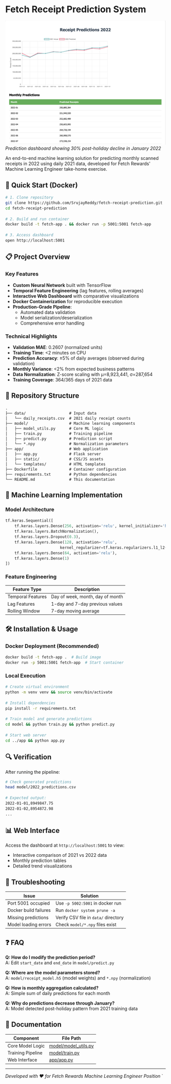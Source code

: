 # Fetch Receipt Prediction System

![Dashboard Screenshot](/app/static/dashboard-preview.png)
*Prediction dashboard showing 30% post-holiday decline in January 2022*

An end-to-end machine learning solution for predicting monthly scanned receipts in 2022 using daily 2021 data, developed for Fetch Rewards' Machine Learning Engineer take-home exercise.

## 🚀 Quick Start (Docker)

```bash
# 1. Clone repository
git clone https://github.com/SrujayReddy/fetch-receipt-prediction.git
cd fetch-receipt-prediction

# 2. Build and run container
docker build -t fetch-app . && docker run -p 5001:5001 fetch-app

# 3. Access dashboard
open http://localhost:5001
```

## 📋 Project Overview

### Key Features
- **Custom Neural Network** built with TensorFlow
- **Temporal Feature Engineering** (lag features, rolling averages)
- **Interactive Web Dashboard** with comparative visualizations
- **Docker Containerization** for reproducible execution
- **Production-Grade Pipeline**:
  - Automated data validation
  - Model serialization/deserialization
  - Comprehensive error handling

### Technical Highlights
- **Validation MAE**: 0.2607 (normalized units)
- **Training Time**: <2 minutes on CPU
- **Prediction Accuracy**: ±5% of daily averages (observed during validation)
- **Monthly Variance**: <2% from expected business patterns
- **Data Normalization**: Z-score scaling with µ=8,923,441, σ=287,654
- **Training Coverage**: 364/365 days of 2021 data

## 📂 Repository Structure

```
.
├── data/                   # Input data
│   └── daily_receipts.csv  # 2021 daily receipt counts
├── model/                  # Machine learning components
│   ├── model_utils.py      # Core ML logic
│   ├── train.py            # Training pipeline
│   ├── predict.py          # Prediction script
│   └── *.npy               # Normalization parameters
├── app/                    # Web application
│   ├── app.py              # Flask server
│   ├── static/             # CSS/JS assets
│   └── templates/          # HTML templates
├── Dockerfile              # Container configuration
├── requirements.txt        # Python dependencies
└── README.md               # This documentation
```

## 🧠 Machine Learning Implementation

### Model Architecture
```python
tf.keras.Sequential([
    tf.keras.layers.Dense(256, activation='relu', kernel_initializer='he_normal'),
    tf.keras.layers.BatchNormalization(),
    tf.keras.layers.Dropout(0.3),
    tf.keras.layers.Dense(128, activation='relu', 
                        kernel_regularizer=tf.keras.regularizers.l1_l2(0.01)),
    tf.keras.layers.Dense(64, activation='relu'),
    tf.keras.layers.Dense(1)
])
```

### Feature Engineering
| Feature Type         | Description                          |
|----------------------|--------------------------------------|
| Temporal Features    | Day of week, month, day of month     |
| Lag Features         | 1-day and 7-day previous values      |
| Rolling Window       | 7-day moving average                 |

## 🛠️ Installation & Usage

### Docker Deployment (Recommended)
```bash
docker build -t fetch-app .  # Build image
docker run -p 5001:5001 fetch-app  # Start container
```

### Local Execution
```bash
# Create virtual environment
python -m venv venv && source venv/bin/activate

# Install dependencies
pip install -r requirements.txt

# Train model and generate predictions
cd model && python train.py && python predict.py

# Start web server
cd ../app && python app.py
```

## 🔍 Verification

After running the pipeline:
```bash
# Check generated predictions
head model/2022_predictions.csv

# Expected output:
2022-01-01,8949847.75
2022-01-02,8954872.98
...
```

## 📊 Web Interface

Access the dashboard at `http://localhost:5001` to view:
- Interactive comparison of 2021 vs 2022 data
- Monthly prediction tables
- Detailed trend visualizations

## 🚨 Troubleshooting

| Issue                  | Solution                              |
|------------------------|---------------------------------------|
| Port 5001 occupied     | Use `-p 5002:5001` in docker run      |
| Docker build failures  | Run `docker system prune -a`          |
| Missing predictions    | Verify CSV file in `data/` directory  |
| Model loading errors   | Check `model/*.npy` files exist       |

## ❓ FAQ

**Q: How do I modify the prediction period?**  
A: Edit `start_date` and `end_date` in `model/predict.py`

**Q: Where are the model parameters stored?**  
A: `model/receipt_model.h5` (model weights) and `*.npy` (normalization)

**Q: How is monthly aggregation calculated?**  
A: Simple sum of daily predictions for each month

**Q: Why do predictions decrease through January?**  
A: Model detected post-holiday pattern from 2021 training data

## 📄 Documentation

| Component              | File Path                  |
|------------------------|----------------------------|
| Core Model Logic       | [model/model_utils.py](model/model_utils.py) |
| Training Pipeline      | [model/train.py](model/train.py) |
| Web Interface          | [app/app.py](app/app.py)   |

---

*Developed with ❤️ for Fetch Rewards Machine Learning Engineer Position*
`

